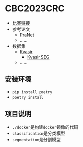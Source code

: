 # CBC2023CRC

- [比赛链接](http://biocode.cloud/challenge/detail/42)
- 参考论文
  - [PraNet](https://github.com/DengPingFan/PraNet)
  - ……
- 数据集
  - [Kvasir](https://datasets.simula.no/kvasir/)
    - [Kvasir SEG](https://datasets.simula.no/kvasir-seg/)
  - ……





## 安装环境

- `pip install poetry`
- `poetry install`



## 项目说明

- `./docker`是构建`docker`镜像的代码
- `classification`是分类模型
- `segmentation`是分割模型



